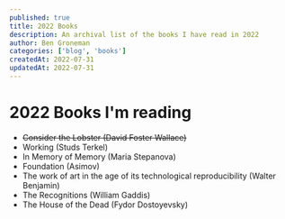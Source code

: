 ```yaml
---
published: true
title: 2022 Books
description: An archival list of the books I have read in 2022
author: Ben Groneman
categories: ['blog', 'books']
createdAt: 2022-07-31
updatedAt: 2022-07-31
---
```

# 2022 Books I'm reading
- ~~Consider the Lobster (David Foster Wallace)~~
- Working (Studs Terkel)
- In Memory of Memory (Maria Stepanova)
- Foundation (Asimov)
- The work of art in the age of its technological reproducibility (Walter Benjamin)
- The Recognitions (William Gaddis)
- The House of the Dead (Fydor Dostoyevsky)